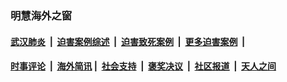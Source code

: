 
### 明慧海外之窗

####  [武汉肺炎](indexes/365.md?t=04291700) &nbsp;|&nbsp;  [迫害案例综述](indexes/328.md?t=04291700) &nbsp;|&nbsp; [迫害致死案例](indexes/277.md?t=04291700)  &nbsp;|&nbsp; [更多迫害案例](indexes/81.md?t=04291700)  &nbsp;|&nbsp; 
####  [时事评论](indexes/19.md?t=04291700) &nbsp;|&nbsp; [海外简讯](indexes/245.md?t=04291700)&nbsp;|&nbsp;  [社会支持](indexes/140.md?t=04291700) &nbsp;|&nbsp; [褒奖决议](indexes/282.md?t=04291700) &nbsp;|&nbsp; [社区报道](indexes/91.md?t=04291700)  &nbsp;|&nbsp; [天人之间](indexes/78.md?t=04291700) 

